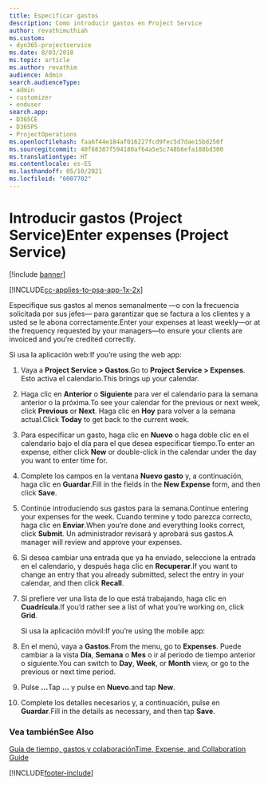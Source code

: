 ```yaml
---
title: Especificar gastos
description: Como introducir gastos en Project Service
author: revathimuthiah
ms.custom:
- dyn365-projectservice
ms.date: 8/03/2018
ms.topic: article
ms.author: revathim
audience: Admin
search.audienceType:
- admin
- customizer
- enduser
search.app:
- D365CE
- D365PS
- ProjectOperations
ms.openlocfilehash: faa6f44e184af016227fcd9fec5d7dae15bd250f
ms.sourcegitcommit: 40f68387f594180af64a5e5c748b6efa188bd300
ms.translationtype: HT
ms.contentlocale: es-ES
ms.lasthandoff: 05/10/2021
ms.locfileid: "6007702"
---
```

# <a name="enter-expenses-project-service"></a><span data-ttu-id="75e05-103">Introducir gastos (Project Service)</span><span class="sxs-lookup"><span data-stu-id="75e05-103">Enter expenses (Project Service)</span></span>

[!include [banner](../includes/psa-now-project-operations.md)]

[!INCLUDE[cc-applies-to-psa-app-1x-2x](../includes/cc-applies-to-psa-app-1x-2x.md)]

<span data-ttu-id="75e05-104">Especifique sus gastos al menos semanalmente —o con la frecuencia solicitada por sus jefes— para garantizar que se factura a los clientes y a usted se le abona correctamente.</span><span class="sxs-lookup"><span data-stu-id="75e05-104">Enter your expenses at least weekly—or at the frequency requested by your managers—to ensure your clients are invoiced and you’re credited correctly.</span></span>  
  
 <span data-ttu-id="75e05-105">Si usa la aplicación web:</span><span class="sxs-lookup"><span data-stu-id="75e05-105">If you’re using the web app:</span></span>  
  
1. <span data-ttu-id="75e05-106">Vaya a **Project Service > Gastos**.</span><span class="sxs-lookup"><span data-stu-id="75e05-106">Go to **Project Service > Expenses**.</span></span> <span data-ttu-id="75e05-107">Esto activa el calendario.</span><span class="sxs-lookup"><span data-stu-id="75e05-107">This brings up your calendar.</span></span>  
  
2. <span data-ttu-id="75e05-108">Haga clic en **Anterior** o **Siguiente** para ver el calendario para la semana anterior o la próxima.</span><span class="sxs-lookup"><span data-stu-id="75e05-108">To see your calendar for the previous or next week, click **Previous** or **Next**.</span></span> <span data-ttu-id="75e05-109">Haga clic en **Hoy** para volver a la semana actual.</span><span class="sxs-lookup"><span data-stu-id="75e05-109">Click **Today** to get back to the current week.</span></span>  
  
3. <span data-ttu-id="75e05-110">Para especificar un gasto, haga clic en **Nuevo** o haga doble clic en el calendario bajo el día para el que desea especificar tiempo.</span><span class="sxs-lookup"><span data-stu-id="75e05-110">To enter an expense, either click **New** or double-click in the calendar under the day you want to enter time for.</span></span>  
  
4. <span data-ttu-id="75e05-111">Complete los campos en la ventana **Nuevo gasto** y, a continuación, haga clic en **Guardar**.</span><span class="sxs-lookup"><span data-stu-id="75e05-111">Fill in the fields in the **New Expense** form, and then click **Save**.</span></span>  
  
5. <span data-ttu-id="75e05-112">Continúe introduciendo sus gastos para la semana.</span><span class="sxs-lookup"><span data-stu-id="75e05-112">Continue entering your expenses for the week.</span></span> <span data-ttu-id="75e05-113">Cuando termine y todo parezca correcto, haga clic en **Enviar**.</span><span class="sxs-lookup"><span data-stu-id="75e05-113">When you’re done and everything looks correct, click **Submit**.</span></span> <span data-ttu-id="75e05-114">Un administrador revisará y aprobará sus gastos.</span><span class="sxs-lookup"><span data-stu-id="75e05-114">A manager will review and approve your expenses.</span></span>  
  
6. <span data-ttu-id="75e05-115">Si desea cambiar una entrada que ya ha enviado, seleccione la entrada en el calendario, y después haga clic en **Recuperar**.</span><span class="sxs-lookup"><span data-stu-id="75e05-115">If you want to change an entry that you already submitted, select the entry in your calendar, and then click **Recall**.</span></span>  
  
7. <span data-ttu-id="75e05-116">Si prefiere ver una lista de lo que está trabajando, haga clic en **Cuadrícula**.</span><span class="sxs-lookup"><span data-stu-id="75e05-116">If you’d rather see a list of what you’re working on, click **Grid**.</span></span>  
  
   <span data-ttu-id="75e05-117">Si usa la aplicación móvil:</span><span class="sxs-lookup"><span data-stu-id="75e05-117">If you’re using the mobile app:</span></span>  
  
8. <span data-ttu-id="75e05-118">En el menú, vaya a **Gastos**.</span><span class="sxs-lookup"><span data-stu-id="75e05-118">From the menu, go to **Expenses**.</span></span>     <span data-ttu-id="75e05-119">Puede cambiar a la vista **Día**, **Semana** o **Mes** o ir al período de tiempo anterior o siguiente.</span><span class="sxs-lookup"><span data-stu-id="75e05-119">You can switch to **Day**, **Week**, or **Month** view, or go to the previous or next time period.</span></span>  
  
9. <span data-ttu-id="75e05-120">Pulse **...**</span><span class="sxs-lookup"><span data-stu-id="75e05-120">Tap **…**</span></span> <span data-ttu-id="75e05-121">y pulse en **Nuevo**.</span><span class="sxs-lookup"><span data-stu-id="75e05-121">and tap **New**.</span></span>  
  
10. <span data-ttu-id="75e05-122">Complete los detalles necesarios y, a continuación, pulse en **Guardar**.</span><span class="sxs-lookup"><span data-stu-id="75e05-122">Fill in the details as necessary, and then tap **Save**.</span></span>  
  
### <a name="see-also"></a><span data-ttu-id="75e05-123">Vea también</span><span class="sxs-lookup"><span data-stu-id="75e05-123">See Also</span></span>  
 [<span data-ttu-id="75e05-124">Guía de tiempo, gastos y colaboración</span><span class="sxs-lookup"><span data-stu-id="75e05-124">Time, Expense, and Collaboration Guide</span></span>](../psa/time-expense-collaboration-guide.md)


[!INCLUDE[footer-include](../includes/footer-banner.md)]